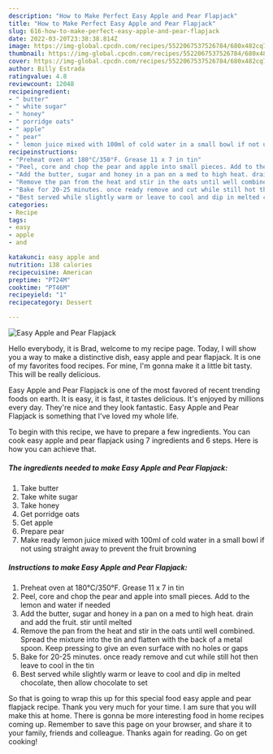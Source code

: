 ```yaml
---
description: "How to Make Perfect Easy Apple and Pear Flapjack"
title: "How to Make Perfect Easy Apple and Pear Flapjack"
slug: 616-how-to-make-perfect-easy-apple-and-pear-flapjack
date: 2022-03-20T23:38:38.814Z
image: https://img-global.cpcdn.com/recipes/5522067537526784/680x482cq70/easy-apple-and-pear-flapjack-recipe-main-photo.jpg
thumbnail: https://img-global.cpcdn.com/recipes/5522067537526784/680x482cq70/easy-apple-and-pear-flapjack-recipe-main-photo.jpg
cover: https://img-global.cpcdn.com/recipes/5522067537526784/680x482cq70/easy-apple-and-pear-flapjack-recipe-main-photo.jpg
author: Billy Estrada
ratingvalue: 4.8
reviewcount: 12048
recipeingredient:
- " butter"
- " white sugar"
- " honey"
- " porridge oats"
- " apple"
- " pear"
- " lemon juice mixed with 100ml of cold water in a small bowl if not using straight away to prevent the fruit browning"
recipeinstructions:
- "Preheat oven at 180°C/350°F. Grease 11 x 7 in tin"
- "Peel, core and chop the pear and apple into small pieces. Add to the lemon and water if needed"
- "Add the butter, sugar and honey in a pan on a med to high heat. drain and add the fruit. stir until melted"
- "Remove the pan from the heat and stir in the oats until well combined. Spread the mixture into the tin and flatten with the back of a metal spoon. Keep pressing to give an even surface with no holes or gaps"
- "Bake for 20-25 minutes. once ready remove and cut while still hot then leave to cool in the tin"
- "Best served while slightly warm or leave to cool and dip in melted chocolate, then allow chocolate to set"
categories:
- Recipe
tags:
- easy
- apple
- and

katakunci: easy apple and 
nutrition: 138 calories
recipecuisine: American
preptime: "PT24M"
cooktime: "PT46M"
recipeyield: "1"
recipecategory: Dessert

---
```



![Easy Apple and Pear Flapjack](https://img-global.cpcdn.com/recipes/5522067537526784/680x482cq70/easy-apple-and-pear-flapjack-recipe-main-photo.jpg)

Hello everybody, it is Brad, welcome to my recipe page. Today, I will show you a way to make a distinctive dish, easy apple and pear flapjack. It is one of my favorites food recipes. For mine, I'm gonna make it a little bit tasty. This will be really delicious.

Easy Apple and Pear Flapjack is one of the most favored of recent trending foods on earth. It is easy, it is fast, it tastes delicious. It's enjoyed by millions every day. They're nice and they look fantastic. Easy Apple and Pear Flapjack is something that I've loved my whole life.




To begin with this recipe, we have to prepare a few ingredients. You can cook easy apple and pear flapjack using 7 ingredients and 6 steps. Here is how you can achieve that.

<!--inarticleads1-->

##### The ingredients needed to make Easy Apple and Pear Flapjack:

1. Take  butter
1. Take  white sugar
1. Take  honey
1. Get  porridge oats
1. Get  apple
1. Prepare  pear
1. Make ready  lemon juice mixed with 100ml of cold water in a small bowl if not using straight away to prevent the fruit browning




<!--inarticleads2-->

##### Instructions to make Easy Apple and Pear Flapjack:

1. Preheat oven at 180°C/350°F. Grease 11 x 7 in tin
1. Peel, core and chop the pear and apple into small pieces. Add to the lemon and water if needed
1. Add the butter, sugar and honey in a pan on a med to high heat. drain and add the fruit. stir until melted
1. Remove the pan from the heat and stir in the oats until well combined. Spread the mixture into the tin and flatten with the back of a metal spoon. Keep pressing to give an even surface with no holes or gaps
1. Bake for 20-25 minutes. once ready remove and cut while still hot then leave to cool in the tin
1. Best served while slightly warm or leave to cool and dip in melted chocolate, then allow chocolate to set




So that is going to wrap this up for this special food easy apple and pear flapjack recipe. Thank you very much for your time. I am sure that you will make this at home. There is gonna be more interesting food in home recipes coming up. Remember to save this page on your browser, and share it to your family, friends and colleague. Thanks again for reading. Go on get cooking!
